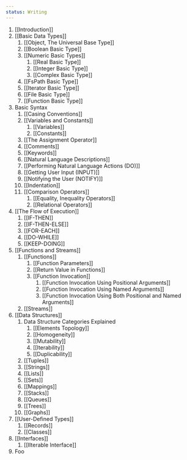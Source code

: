 ```yaml
---
status: Writing
---
```

1. [[Introduction]]
2. [[Basic Data Types]]
	1. [[Object, The Universal Base Type]]
	2. [[Boolean Basic Type]]
	3. [[Numeric Basic Types]]
		1. [[Real Basic Type]]
		2. [[Integer Basic Type]]
		3. [[Complex Basic Type]]
	4. [[FsPath Basic Type]]
	5. [[Iterator Basic Type]]
	6. [[File Basic Type]]
	7. [[Function Basic Type]]
3. Basic Syntax
	1. [[Casing Conventions]]
	2. [[Variables and Constants]]
		1. [[Variables]]
		2. [[Constants]]
	3. [[The Assignment Operator]]
	4. [[Comments]]
	5. [[Keywords]]
	6. [[Natural Language Descriptions]]
	7. [[Performing Natural Language Actions (DO)]]
	8. [[Getting User Input (INPUT)]]
	9. [[Notifying the User (NOTIFY)]]
	10. [[Indentation]]
	11. [[Comparison Operators]]
		1. [[Equality, Inequality Operators]]
		2. [[Relational Operators]]
4. [[The Flow of Execution]]
	1. [[IF-THEN]]
	2. [[IF-THEN-ELSE]]
	3. [[FOR-EACH]]
	4. [[DO-WHILE]]
	5. [[KEEP-DOING]]
5. [[Functions and Streams]]
	1. [[Functions]]
		1. [[Function Parameters]]
		2. [[Return Value in Functions]]
		3. [[Function Invocation]]
			1. [[Function Invocation Using Positional Arguments]]
			2. [[Function Invocation Using Named Arguments]]
			3. [[Function Invocation Using Both Positional and Named Arguments]]
	2. [[Streams]]
6. [[Data Structures]]
	1. Data Structure Categories Explained
		1. [[Elements Topology]]
		2. [[Homogeneity]]
		3. [[Mutability]]
		4. [[Iterability]]
		5. [[Duplicability]]
	2. [[Tuples]]
	3. [[Strings]]
	4. [[Lists]]
	5. [[Sets]]
	6. [[Mappings]]
	7. [[Stacks]]
	8. [[Queues]]
	9. [[Trees]]
	10. [[Graphs]]
7. [[User-Defined Types]]
	1. [[Records]]
	2. [[Classes]]
8. [[Interfaces]]
	1. [[IIterable Interface]]
9. Foo